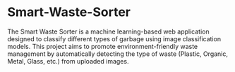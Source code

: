 # Smart-Waste-Sorter
The Smart Waste Sorter is a machine learning-based web application designed to classify different types of garbage using image classification models. This project aims to promote environment-friendly waste management by automatically detecting the type of waste (Plastic, Organic, Metal, Glass, etc.) from uploaded images.
